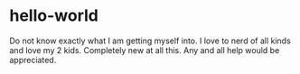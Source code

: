 # hello-world
Do not know exactly what I am getting myself into. 
I love to nerd of all kinds and love my 2 kids.
Completely new at all this.
Any and all help would be appreciated. 
